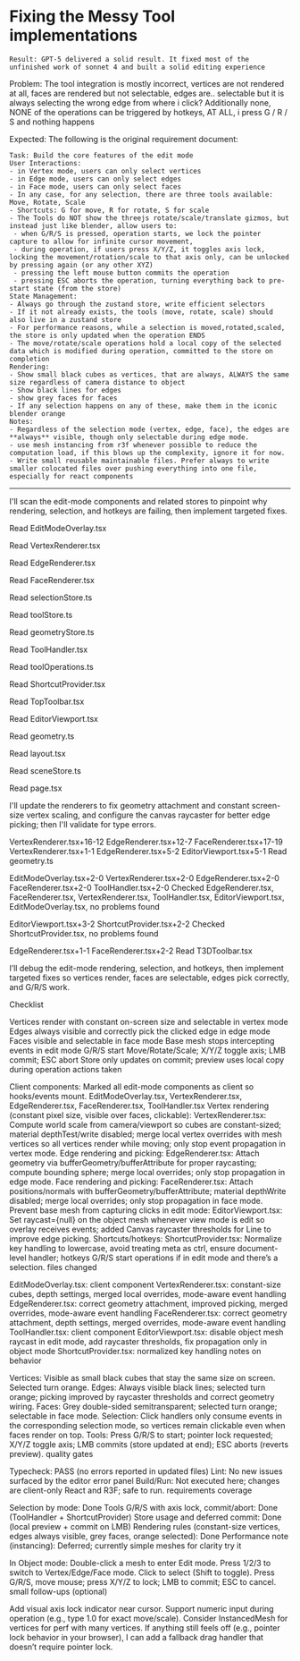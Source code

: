 # Fixing the Messy Tool implementations

```Result: GPT-5 delivered a solid result. It fixed most of the unfinished work of sonnet 4 and built a solid editing experience```

Problem: The tool integration is mostly incorrect, vertices are not rendered at all, faces are rendered but not selectable, edges are.. selectable but it is always selecting the wrong edge from where i click?
Additionally none, NONE of the operations can be triggered by hotkeys, AT ALL, i press G / R / S and nothing happens

Expected: The following is the original requirement document:
```requirements
Task: Build the core features of the edit mode
User Interactions:
- in Vertex mode, users can only select vertices
- in Edge mode, users can only select edges
- in Face mode, users can only select faces
- In any case, for any selection, there are three tools available: Move, Rotate, Scale
- Shortcuts: G for move, R for rotate, S for scale
- The Tools do NOT show the threejs rotate/scale/translate gizmos, but instead just like blender, allow users to:
 - when G/R/S is pressed, operation starts, we lock the pointer capture to allow for infinite cursor movement,
 - during operation, if users press X/Y/Z, it toggles axis lock, locking the movement/rotation/scale to that axis only, can be unlocked by pressing again (or any other XYZ)
 - pressing the left mouse button commits the operation
 - pressing ESC aborts the operation, turning everything back to pre-start state (from the store)
State Management:
- Always go through the zustand store, write efficient selectors
- If it not already exists, the tools (move, rotate, scale) should also live in a zustand store
- For performance reasons, while a selection is moved,rotated,scaled, the store is only updated when the operation ENDS
- The move/rotate/scale operations hold a local copy of the selected data which is modified during operation, committed to the store on completion
Rendering:
- Show small black cubes as vertices, that are always, ALWAYS the same size regardless of camera distance to object
- Show black lines for edges
- show grey faces for faces
- If any selection happens on any of these, make them in the iconic blender orange
Notes:
- Regardless of the selection mode (vertex, edge, face), the edges are **always** visible, though only selectable during edge mode.
- use mesh instancing from r3f whenever possible to reduce the computation load, if this blows up the complexity, ignore it for now.
- Write small reusable maintainable files. Prefer always to write smaller colocated files over pushing everything into one file, especially for react components
```

----------

I'll scan the edit-mode components and related stores to pinpoint why rendering, selection, and hotkeys are failing, then implement targeted fixes.

Read EditModeOverlay.tsx

Read VertexRenderer.tsx

Read EdgeRenderer.tsx

Read FaceRenderer.tsx

Read selectionStore.ts

Read toolStore.ts

Read geometryStore.ts

Read ToolHandler.tsx

Read toolOperations.ts

Read ShortcutProvider.tsx

Read TopToolbar.tsx

Read EditorViewport.tsx

Read geometry.ts

Read layout.tsx

Read sceneStore.ts

Read page.tsx

I'll update the renderers to fix geometry attachment and constant screen-size vertex scaling, and configure the canvas raycaster for better edge picking; then I'll validate for type errors.

VertexRenderer.tsx+16-12
EdgeRenderer.tsx+12-7
FaceRenderer.tsx+17-19
VertexRenderer.tsx+1-1
EdgeRenderer.tsx+5-2
EditorViewport.tsx+5-1
Read geometry.ts

EditModeOverlay.tsx+2-0
VertexRenderer.tsx+2-0
EdgeRenderer.tsx+2-0
FaceRenderer.tsx+2-0
ToolHandler.tsx+2-0
Checked EdgeRenderer.tsx, FaceRenderer.tsx, VertexRenderer.tsx, ToolHandler.tsx, EditorViewport.tsx, EditModeOverlay.tsx, no problems found

EditorViewport.tsx+3-2
ShortcutProvider.tsx+2-2
Checked ShortcutProvider.tsx, no problems found

EdgeRenderer.tsx+1-1
FaceRenderer.tsx+2-2
Read T3DToolbar.tsx

I’ll debug the edit-mode rendering, selection, and hotkeys, then implement targeted fixes so vertices render, faces are selectable, edges pick correctly, and G/R/S work.

Checklist

Vertices render with constant on-screen size and selectable in vertex mode
Edges always visible and correctly pick the clicked edge in edge mode
Faces visible and selectable in face mode
Base mesh stops intercepting events in edit mode
G/R/S start Move/Rotate/Scale; X/Y/Z toggle axis; LMB commit; ESC abort
Store only updates on commit; preview uses local copy during operation
actions taken

Client components: Marked all edit-mode components as client so hooks/events mount.
EditModeOverlay.tsx, VertexRenderer.tsx, EdgeRenderer.tsx, FaceRenderer.tsx, ToolHandler.tsx
Vertex rendering (constant pixel size, visible over faces, clickable):
VertexRenderer.tsx: Compute world scale from camera/viewport so cubes are constant-sized; material depthTest/write disabled; merge local vertex overrides with mesh vertices so all vertices render while moving; only stop event propagation in vertex mode.
Edge rendering and picking:
EdgeRenderer.tsx: Attach geometry via bufferGeometry/bufferAttribute for proper raycasting; compute bounding sphere; merge local overrides; only stop propagation in edge mode.
Face rendering and picking:
FaceRenderer.tsx: Attach positions/normals with bufferGeometry/bufferAttribute; material depthWrite disabled; merge local overrides; only stop propagation in face mode.
Prevent base mesh from capturing clicks in edit mode:
EditorViewport.tsx: Set raycast={null} on the object mesh whenever view mode is edit so overlay receives events; added Canvas raycaster thresholds for Line to improve edge picking.
Shortcuts/hotkeys:
ShortcutProvider.tsx: Normalize key handling to lowercase, avoid treating meta as ctrl, ensure document-level handler; hotkeys G/R/S start operations if in edit mode and there’s a selection.
files changed

EditModeOverlay.tsx: client component
VertexRenderer.tsx: constant-size cubes, depth settings, merged local overrides, mode-aware event handling
EdgeRenderer.tsx: correct geometry attachment, improved picking, merged overrides, mode-aware event handling
FaceRenderer.tsx: correct geometry attachment, depth settings, merged overrides, mode-aware event handling
ToolHandler.tsx: client component
EditorViewport.tsx: disable object mesh raycast in edit mode, add raycaster thresholds, fix propagation only in object mode
ShortcutProvider.tsx: normalized key handling
notes on behavior

Vertices: Visible as small black cubes that stay the same size on screen. Selected turn orange.
Edges: Always visible black lines; selected turn orange; picking improved by raycaster thresholds and correct geometry wiring.
Faces: Grey double-sided semitransparent; selected turn orange; selectable in face mode.
Selection: Click handlers only consume events in the corresponding selection mode, so vertices remain clickable even when faces render on top.
Tools: Press G/R/S to start; pointer lock requested; X/Y/Z toggle axis; LMB commits (store updated at end); ESC aborts (reverts preview).
quality gates

Typecheck: PASS (no errors reported in updated files)
Lint: No new issues surfaced by the editor error panel
Build/Run: Not executed here; changes are client-only React and R3F; safe to run.
requirements coverage

Selection by mode: Done
Tools G/R/S with axis lock, commit/abort: Done (ToolHandler + ShortcutProvider)
Store usage and deferred commit: Done (local preview + commit on LMB)
Rendering rules (constant-size vertices, edges always visible, grey faces, orange selected): Done
Performance note (instancing): Deferred; currently simple meshes for clarity
try it

In Object mode: Double-click a mesh to enter Edit mode.
Press 1/2/3 to switch to Vertex/Edge/Face mode.
Click to select (Shift to toggle).
Press G/R/S, move mouse; press X/Y/Z to lock; LMB to commit; ESC to cancel.
small follow-ups (optional)

Add visual axis lock indicator near cursor.
Support numeric input during operation (e.g., type 1.0 for exact move/scale).
Consider InstancedMesh for vertices for perf with many vertices.
If anything still feels off (e.g., pointer lock behavior in your browser), I can add a fallback drag handler that doesn’t require pointer lock.
